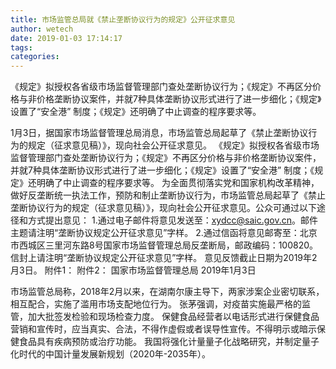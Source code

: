 ```yaml
---
title: 市场监管总局就《禁止垄断协议行为的规定》公开征求意见
author: wetech
date: 2019-01-03 17:14:17
tags: 
categories: 
---
```

《规定》拟授权各省级市场监督管理部门查处垄断协议行为；《规定》不再区分价格与非价格垄断协议案件，并就7种具体垄断协议形式进行了进一步细化；《规定》设置了“安全港” 制度；《规定》还明确了中止调查的程序要求等。
<!-- more -->
1月3日，据国家市场监督管理总局消息，市场监管总局起草了《禁止垄断协议行为的规定（征求意见稿）》，现向社会公开征求意见。
《规定》拟授权各省级市场监督管理部门查处垄断协议行为；《规定》不再区分价格与非价格垄断协议案件，并就7种具体垄断协议形式进行了进一步细化；《规定》设置了“安全港” 制度；《规定》还明确了中止调查的程序要求等。
为全面贯彻落实党和国家机构改革精神，做好反垄断统一执法工作，预防和制止垄断协议行为，市场监管总局起草了《禁止垄断协议行为的规定（征求意见稿）》，现向社会公开征求意见。公众可通过以下途径和方式提出意见：
1.通过电子邮件将意见发送至：xydcc@saic.gov.cn。邮件主题请注明“垄断协议规定公开征求意见”字样。
2.通过信函将意见邮寄至：北京市西城区三里河东路8号国家市场监督管理总局反垄断局，邮政编码：100820。信封上请注明“垄断协议规定公开征求意见”字样。
意见反馈截止日期为2019年2月3日。
附件1：
附件2：
国家市场监督管理总局
2019年1月3日
 
 
市场监管总局称，2018年2月以来，在湖南尔康主导下，两家涉案企业密切联系，相互配合，实施了滥用市场支配地位行为。
张茅强调，对疫苗实施最严格的监管，加大批签发检验和现场检查力度。
保健食品经营者以电话形式进行保健食品营销和宣传时，应当真实、合法，不得作虚假或者误导性宣传。不得明示或暗示保健食品具有疾病预防或治疗功能。
我国将强化计量量子化战略研究，并制定量子化时代的中国计量发展新规划（2020年-2035年）。
